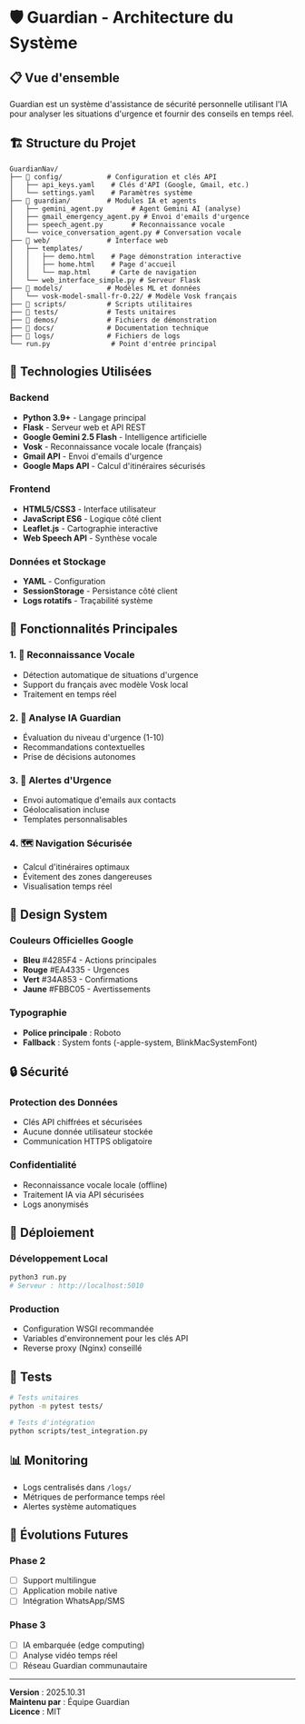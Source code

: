 # 🛡️ Guardian - Architecture du Système

## 📋 Vue d'ensemble

Guardian est un système d'assistance de sécurité personnelle utilisant l'IA pour analyser les situations d'urgence et fournir des conseils en temps réel.

## 🏗️ Structure du Projet

```
GuardianNav/
├── 📁 config/           # Configuration et clés API
│   ├── api_keys.yaml    # Clés d'API (Google, Gmail, etc.)
│   └── settings.yaml    # Paramètres système
├── 📁 guardian/         # Modules IA et agents
│   ├── gemini_agent.py       # Agent Gemini AI (analyse)
│   ├── gmail_emergency_agent.py # Envoi d'emails d'urgence
│   ├── speech_agent.py       # Reconnaissance vocale
│   └── voice_conversation_agent.py # Conversation vocale
├── 📁 web/              # Interface web
│   ├── templates/       
│   │   ├── demo.html    # Page démonstration interactive
│   │   ├── home.html    # Page d'accueil
│   │   └── map.html     # Carte de navigation
│   └── web_interface_simple.py # Serveur Flask
├── 📁 models/           # Modèles ML et données
│   └── vosk-model-small-fr-0.22/ # Modèle Vosk français
├── 📁 scripts/          # Scripts utilitaires
├── 📁 tests/            # Tests unitaires
├── 📁 demos/            # Fichiers de démonstration
├── 📁 docs/             # Documentation technique
├── 📁 logs/             # Fichiers de logs
└── run.py               # Point d'entrée principal
```

## 🔧 Technologies Utilisées

### Backend
- **Python 3.9+** - Langage principal
- **Flask** - Serveur web et API REST
- **Google Gemini 2.5 Flash** - Intelligence artificielle
- **Vosk** - Reconnaissance vocale locale (français)
- **Gmail API** - Envoi d'emails d'urgence
- **Google Maps API** - Calcul d'itinéraires sécurisés

### Frontend
- **HTML5/CSS3** - Interface utilisateur
- **JavaScript ES6** - Logique côté client
- **Leaflet.js** - Cartographie interactive
- **Web Speech API** - Synthèse vocale

### Données et Stockage
- **YAML** - Configuration
- **SessionStorage** - Persistance côté client
- **Logs rotatifs** - Traçabilité système

## 🚀 Fonctionnalités Principales

### 1. 🎤 Reconnaissance Vocale
- Détection automatique de situations d'urgence
- Support du français avec modèle Vosk local
- Traitement en temps réel

### 2. 🤖 Analyse IA Guardian
- Évaluation du niveau d'urgence (1-10)
- Recommandations contextuelles
- Prise de décisions autonomes

### 3. 📧 Alertes d'Urgence
- Envoi automatique d'emails aux contacts
- Géolocalisation incluse
- Templates personnalisables

### 4. 🗺️ Navigation Sécurisée
- Calcul d'itinéraires optimaux
- Évitement des zones dangereuses
- Visualisation temps réel

## 🎨 Design System

### Couleurs Officielles Google
- **Bleu** #4285F4 - Actions principales
- **Rouge** #EA4335 - Urgences
- **Vert** #34A853 - Confirmations
- **Jaune** #FBBC05 - Avertissements

### Typographie
- **Police principale** : Roboto
- **Fallback** : System fonts (-apple-system, BlinkMacSystemFont)

## 🔒 Sécurité

### Protection des Données
- Clés API chiffrées et sécurisées
- Aucune donnée utilisateur stockée
- Communication HTTPS obligatoire

### Confidentialité
- Reconnaissance vocale locale (offline)
- Traitement IA via API sécurisées
- Logs anonymisés

## 📱 Déploiement

### Développement Local
```bash
python3 run.py
# Serveur : http://localhost:5010
```

### Production
- Configuration WSGI recommandée
- Variables d'environnement pour les clés API
- Reverse proxy (Nginx) conseillé

## 🧪 Tests

```bash
# Tests unitaires
python -m pytest tests/

# Tests d'intégration
python scripts/test_integration.py
```

## 📊 Monitoring

- Logs centralisés dans `/logs/`
- Métriques de performance temps réel
- Alertes système automatiques

## 🔮 Évolutions Futures

### Phase 2
- [ ] Support multilingue
- [ ] Application mobile native
- [ ] Intégration WhatsApp/SMS

### Phase 3
- [ ] IA embarquée (edge computing)
- [ ] Analyse vidéo temps réel
- [ ] Réseau Guardian communautaire

---

**Version** : 2025.10.31  
**Maintenu par** : Équipe Guardian  
**Licence** : MIT